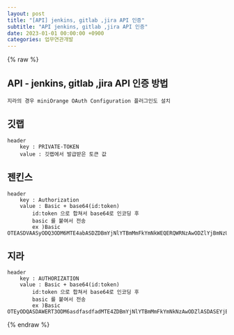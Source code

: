 ```yaml
---  
layout: post  
title: "[API] jenkins, gitlab ,jira API 인증"  
subtitle: "API jenkins, gitlab ,jira API 인증"  
date: 2023-01-01 00:00:00 +0900  
categories: 업무연관개발  
---  
```

{% raw %}  
## API - jenkins, gitlab ,jira API 인증 방법  
	지라의 경우 miniOrange OAuth Configuration 플러그인도 설치  
  
## 깃랩  
	header  
		key : PRIVATE-TOKEN  
		value : 깃랩에서 발급받은 토큰 값  
  
## 젠킨스  
	header  
		key : Authorization  
		value : Basic + base64(id:token)  
			id:token 으로 합쳐서 base64로 인코딩 후  
			basic 를 붙여서 전송  
			ex )Basic OTEASDVAASyODQ3ODM6MTE4abASDZDBmYjNlYTBmMmFkYmNkWEQERQWRNzAwODZlYjBmNzU2ZjVjMA==  
  
## 지라  
	header  
		key : AUTHORIZATION  
		value : Basic + base64(id:token)  
			id:token 으로 합쳐서 base64로 인코딩 후  
			basic 를 붙여서 전송  
			ex )Basic OTEyODQASDAWERT3ODM6asdfasdfadMTE4ZDBmYjNlYTBmMmFkYmNkNzAwODZlASDASEYjBmNzU2ZjVjMA==  
  
{% endraw %}